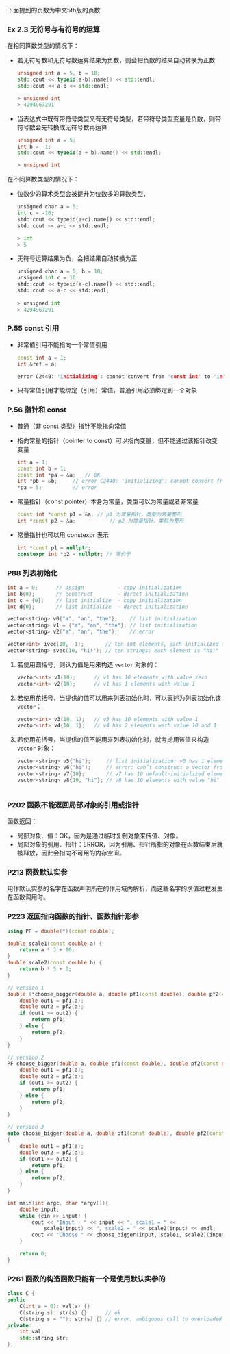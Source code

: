 下面提到的页数为中文5th版的页数



### Ex 2.3 无符号与有符号的运算

在相同算数类型的情况下：

- 若无符号数和无符号数运算结果为负数，则会把负数的结果自动转换为正数

  ```c++
  unsigned int a = 5, b = 10;
  std::cout << typeid(a-b).name() << std::endl;
  std::cout << a-b << std::endl;
  
  > unsigned int
  > 4294967291
  ```

  

- 当表达式中既有带符号类型又有无符号类型，若带符号类型变量是负数，则带符号数会先转换成无符号数再运算

  ```c++
  unsigned int a = 5;
  int b = -1;
  std::cout << typeid(a + b).name() << std::endl;
  
  > unsigned int
  ```

  

在不同算数类型的情况下：

- 位数少的算术类型会被提升为位数多的算数类型，

  ```python
  unsigned char a = 5;
  int c = -10;
  std::cout << typeid(a+c).name() << std::endl;
  std::cout << a+c << std::endl;
  
  > int
  > 5
  ```

- 无符号运算结果为负，会把结果自动转换为正

  ```python
  unsigned char a = 5, b = 10;
  unsigned int c = 10;
  std::cout << typeid(a-c).name() << std::endl;
  std::cout << a-c << std::endl;
                  
  > unsigned int
  > 4294967291
  ```




### P.55 const 引用

- 非常值引用不能指向一个常值引用

  ```c++
  const int a = 1;
  int &ref = a; 
  
  error C2440: 'initializing': cannot convert from 'const int' to 'int &'
  ```

- 只有常值引用才能绑定（引用）常值，普通引用必须绑定到一个对象



### P.56 指针和 const

- 普通（非 const 类型）指针不能指向常值

- 指向常量的指针（pointer to const）可以指向变量，但不能通过该指针改变变量

  ```c++
  int a = 1;
  const int b = 1;
  const int *pa = &a;	// OK
  int *pb = &b;		// error C2440: 'initializing': cannot convert from 'const int *' to 'int *'
  *pa = 5;			// error
  ```

- 常量指针（const pointer）本身为常量，类型可以为常量或者非常量

  ```c++
  const int *const p1 = &a;	// p1 为常量指针，类型为常量整形
  int *const p2 = &a;			// p2 为常量指针，类型为整形
  ```

- 常量指针也可以用 constexpr 表示

  ```c++
  int *const p1 = nullptr;
  constexpr int *p2 = nullptr; // 等价于
  ```

  

### P88 列表初始化

```c++
int a = 0;		// assign			- copy initialization
int b(0);		// construct		- direct initialization
int c = {0};	// list initialize 	- copy initialization
int d{0};		// list initialize 	- direct initialization

vector<string> v0{"a", "an", "the"}; 	// list initialization
vector<string> v1 = {"a", "an", "the"}; // list initialization
vector<string> v2("a", "an", "the"); 	// error

vector<int> ivec(10, -1); 		// ten int elements, each initialized to -1
vector<string> svec(10, "hi!"); // ten strings; each element is "hi!"
```

1. 若使用圆括号，则认为值是用来构造 `vector` 对象的：

   ```c++
   vector<int> v1(10);		// v1 has 10 elements with value zero
   vector<int> v2{10};      // v1 has 1 elements with value 1
   ```

2. 若使用花括号，当提供的值可以用来列表初始化时，可以表述为列表初始化该 `vector`：

   ```c++
   vector<int> v3(10, 1);   // v3 has 10 elements with value 1
   vector<int> v4{10, 1};   // v4 has 2 elements with value 10 and 1
   ```

   

3. 若使用花括号，当提供的值不能用来列表初始化时，就考虑用该值来构造 `vector` 对象：

   ```c++
   vector<string> v5{"hi"}; 	// list initialization: v5 has 1 element
   vector<string> v6("hi"); 	// error: can’t construct a vector from a string literal
   vector<string> v7{10}; 		// v7 has 10 default-initialized elements
   vector<string> v8{10, "hi"}; // v8 has 10 elements with value "hi"



### P202 函数不能返回局部对象的引用或指针

函数返回：

- 局部对象、值：OK，因为是通过临时复制对象来传值、对象。
- 局部对象的引用、指针：ERROR，因为引用、指针所指的对象在函数结束后就被释放，因此会指向不可用的内存空间。

### P213 函数默认实参

用作默认实参的名字在函数声明所在的作用域内解析，而这些名字的求值过程发生在函数调用时。



### P223 返回指向函数的指针、函数指针形参

```c++
using PF = double(*)(const double);

double scale1(const double a) {
    return a * 3 + 10;
}
double scale2(const double b) {
    return b * 5 + 2;
}

// version 1
double (*choose_bigger(double a, double pf1(const double), double pf2(const double)))(const double){
    double out1 = pf1(a);
    double out2 = pf2(a);
    if (out1 >= out2) {
        return pf1;
    } else {
        return pf2;
    }
}

// version 2
PF choose_bigger(double a, double pf1(const double), double pf2(const double)){
    double out1 = pf1(a);
    double out2 = pf2(a);
    if (out1 >= out2) {
        return pf1;
    } else {
        return pf2;
    }
}

// version 3
auto choose_bigger(double a, double pf1(const double), double pf2(const double)) -> double (*)(const double)
{
    double out1 = pf1(a);
    double out2 = pf2(a);
    if (out1 >= out2) {
        return pf1;
    } else {
        return pf2;
    }
}

int main(int argc, char *argv[]){
    double input;
    while (cin >> input) {
        cout << "Input : " << input << ", scale1 = " << 
            scale1(input) << ", scale2 = " << scale2(input) << endl;
        cout << "Choose " << choose_bigger(input, scale1, scale2)(input) << endl;
    }

    return 0;
}
```



### P261 函数的构造函数只能有一个是使用默认实参的

```c++
class C {
public:
    C(int a = 0): val(a) {}
    C(string s): str(s) {}		// ok
    C(string s = ""): str(s) {}	// error, ambiguous call to overloaded function
private:
    int val;
    std::string str;
};
```

